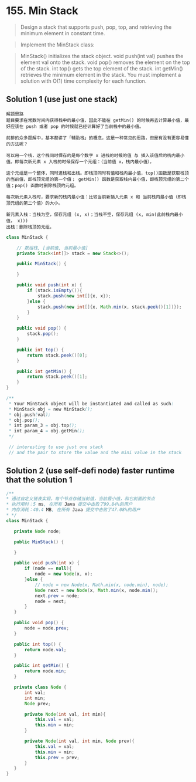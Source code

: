 # 155. Min Stack

>Design a stack that supports push, pop, top, and retrieving the minimum element in constant time.

>Implement the MinStack class:

>MinStack() initializes the stack object.
void push(int val) pushes the element val onto the stack.
void pop() removes the element on the top of the stack.
int top() gets the top element of the stack.
int getMin() retrieves the minimum element in the stack.
You must implement a solution with O(1) time complexity for each function.

## Solution 1 (use just one stack)
```
解题思路
题目要求在常数时间内获得栈中的最小值，因此不能在 getMin() 的时候再去计算最小值，最好应该在 push 或者 pop 的时候就已经计算好了当前栈中的最小值。

前排的众多题解中，基本都讲了「辅助栈」的概念，这是一种常见的思路，但是有没有更容易懂的方法呢？

可以用一个栈，这个栈同时保存的是每个数字 x 进栈的时候的值 与 插入该值后的栈内最小值。即每次新元素 x 入栈的时候保存一个元组：（当前值 x，栈内最小值）。

这个元组是一个整体，同时进栈和出栈。即栈顶同时有值和栈内最小值，top()函数是获取栈顶的当前值，即栈顶元组的第一个值； getMin() 函数是获取栈内最小值，即栈顶元组的第二个值；pop() 函数时删除栈顶的元组。

每次新元素入栈时，要求新的栈内最小值：比较当前新插入元素 x 和 当前栈内最小值（即栈顶元组的第二个值）的大小。

新元素入栈：当栈为空，保存元组 (x, x)；当栈不空，保存元组 (x, min(此前栈内最小值， x)))
出栈：删除栈顶的元组。
```

```java
class MinStack {

    // 数组栈, [当前值, 当前最小值]
    private Stack<int[]> stack = new Stack<>();

    public MinStack() {

    }

    public void push(int x) {
        if (stack.isEmpty()){
            stack.push(new int[]{x, x});
        }else {
            stack.push(new int[]{x, Math.min(x, stack.peek()[1])});
        }
    }

    public void pop() {
        stack.pop();
    }

    public int top() {
        return stack.peek()[0];
    }

    public int getMin() {
        return stack.peek()[1];
    }
}

/**
 * Your MinStack object will be instantiated and called as such:
 * MinStack obj = new MinStack();
 * obj.push(val);
 * obj.pop();
 * int param_3 = obj.top();
 * int param_4 = obj.getMin();
 */

 // interesting to use just one stack
 // and the pair to store the value and the mini value in the stack
 ```

 ## Solution 2 (use self-defi node) faster runtime that the solution 1
 ```java
 /**
 * 通过自定义链表实现，每个节点存储当前值，当前最小值，和它前面的节点
 * 执行用时：5 ms, 在所有 Java 提交中击败了99.84%的用户
 * 内存消耗：40.4 MB, 在所有 Java 提交中击败了47.08%的用户
 * */
class MinStack {

    private Node node;

    public MinStack() {

    }

    public void push(int x) {
        if (node == null){
            node = new Node(x, x);
        }else {
            // node = new Node(x, Math.min(x, node.min), node);
            Node next = new Node(x, Math.min(x, node.min));
            next.prev = node;
            node = next;
        }
    }

    public void pop() {
        node = node.prev;
    }

    public int top() {
        return node.val;
    }

    public int getMin() {
        return node.min;
    }

    private class Node {
        int val;
        int min;
        Node prev;

        private Node(int val, int min){
            this.val = val;
            this.min = min;
        }

        private Node(int val, int min, Node prev){
            this.val = val;
            this.min = min;
            this.prev = prev;
        }
    }
}
```
